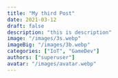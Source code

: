 ```yaml
---
title: "My third Post"
date: 2021-03-12
draft: false
description: "this is description"
image: "/images/3s.webp"
imageBig: "/images/3b.webp"
categories: ["IoT", "GameDev"]
authors: ["superuser"]
avatar: "/images/avatar.webp"
---
```

